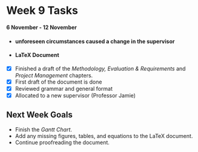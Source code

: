 # Week 9 Tasks

**6 November - 12 November**

- #### unforeseen circumstances caused a change in the supervisor
- #### LaTeX Document
- [x] Finished a draft of the *Methodology, Evaluation & Requirements* and *Project Management* chapters.
- [x] First draft of the document is done
- [x] Reviewed grammar and general format
- [x] Allocated to a new supervisor (Professor Jamie)

## Next Week Goals
- Finish the *Gantt Chart*.
- Add any missing figures, tables, and equations to the LaTeX document.
- Continue proofreading the document.
